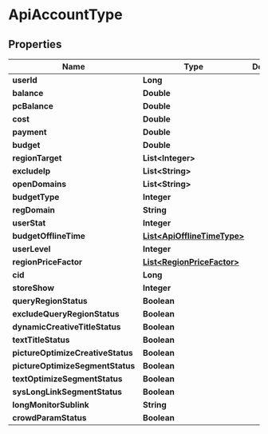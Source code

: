 

# ApiAccountType


## Properties

Name | Type | Description | Notes
------------ | ------------- | ------------- | -------------
**userId** | **Long** |  |  [optional]
**balance** | **Double** |  |  [optional]
**pcBalance** | **Double** |  |  [optional]
**cost** | **Double** |  |  [optional]
**payment** | **Double** |  |  [optional]
**budget** | **Double** |  |  [optional]
**regionTarget** | **List&lt;Integer&gt;** |  |  [optional]
**excludeIp** | **List&lt;String&gt;** |  |  [optional]
**openDomains** | **List&lt;String&gt;** |  |  [optional]
**budgetType** | **Integer** |  |  [optional]
**regDomain** | **String** |  |  [optional]
**userStat** | **Integer** |  |  [optional]
**budgetOfflineTime** | [**List&lt;ApiOfflineTimeType&gt;**](ApiOfflineTimeType.md) |  |  [optional]
**userLevel** | **Integer** |  |  [optional]
**regionPriceFactor** | [**List&lt;RegionPriceFactor&gt;**](RegionPriceFactor.md) |  |  [optional]
**cid** | **Long** |  |  [optional]
**storeShow** | **Integer** |  |  [optional]
**queryRegionStatus** | **Boolean** |  |  [optional]
**excludeQueryRegionStatus** | **Boolean** |  |  [optional]
**dynamicCreativeTitleStatus** | **Boolean** |  |  [optional]
**textTitleStatus** | **Boolean** |  |  [optional]
**pictureOptimizeCreativeStatus** | **Boolean** |  |  [optional]
**pictureOptimizeSegmentStatus** | **Boolean** |  |  [optional]
**textOptimizeSegmentStatus** | **Boolean** |  |  [optional]
**sysLongLinkSegmentStatus** | **Boolean** |  |  [optional]
**longMonitorSublink** | **String** |  |  [optional]
**crowdParamStatus** | **Boolean** |  |  [optional]



